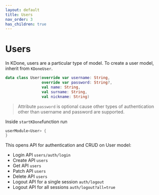 ```yaml
---
layout: default
title: Users
nav_order: 3
has_children: true
---
```


# Users

In KDone, users are a particular type of model. To create a user model, inherit from `KDoneUser`.

```kotlin
data class User(override var username: String,
                override var password: String?,
                val name: String,
                val surname: String,
                val nickname: String)
```

> Attribute `password` is optional cause other types of authentication other than username and password are supported.

Inside `startKDone`function run
```kotlin
userModule<User> {
}
```

This opens API for authentication and CRUD on User model:

- Login API `users/auth/login`
- Create API `users`
- Get API `users`
- Patch API `users`
- Delete API `users`
- Logout API for a single session `auth/logout`
- Logout API for all sessions `auth/logout?all=true`
